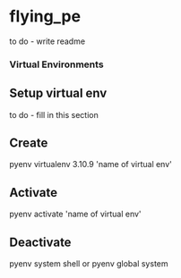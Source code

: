 # flying_pe
to do - write readme


### Virtual Environments
## Setup virtual env
to do - fill in this section
## Create
pyenv virtualenv 3.10.9 'name of virtual env'
## Activate
pyenv activate 'name of virtual env'
## Deactivate
pyenv system shell
or 
pyenv global system

